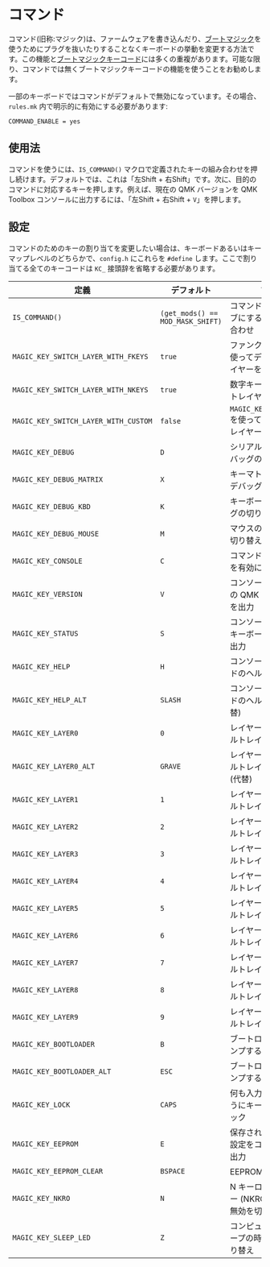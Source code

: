 # コマンド

<!---
  original document: 0.8.94:docs/feature_command.md
  git diff 0.8.94 HEAD -- docs/feature_command.md | cat
-->

コマンド(旧称:マジック)は、ファームウェアを書き込んだり、[ブートマジック](feature_bootmagic.md)を使うためにプラグを抜いたりすることなくキーボードの挙動を変更する方法です。この機能と[ブートマジックキーコード](feature_bootmagic.md#keycodes)には多くの重複があります。可能な限り、コマンドでは無くブートマジックキーコードの機能を使うことをお勧めします。

一部のキーボードではコマンドがデフォルトで無効になっています。その場合、`rules.mk` 内で明示的に有効にする必要があります:

```make
COMMAND_ENABLE = yes
```

## 使用法

コマンドを使うには、`IS_COMMAND()` マクロで定義されたキーの組み合わせを押し続けます。デフォルトでは、これは「左Shift + 右Shift」です。次に、目的のコマンドに対応するキーを押します。例えば、現在の QMK バージョンを QMK Toolbox コンソールに出力するには、「左Shift + 右Shift + `V`」を押します。

## 設定

コマンドのためのキーの割り当てを変更したい場合は、キーボードあるいはキーマップレベルのどちらかで、`config.h` にこれらを `#define` します。ここで割り当てる全てのキーコードは `KC_` 接頭辞を省略する必要があります。

| 定義 | デフォルト | 説明 |
|------------------------------------|--------------------------------|------------------------------------------------|
| `IS_COMMAND()` | `(get_mods() == MOD_MASK_SHIFT)` | コマンドをアクティブにするキーの組み合わせ |
| `MAGIC_KEY_SWITCH_LAYER_WITH_FKEYS` | `true` | ファンクション行を使ってデフォルトレイヤーを設定 |
| `MAGIC_KEY_SWITCH_LAYER_WITH_NKEYS` | `true` | 数字キーでデフォルトレイヤーを設定 |
| `MAGIC_KEY_SWITCH_LAYER_WITH_CUSTOM` | `false` | `MAGIC_KEY_LAYER0..9` を使ってデフォルトレイヤーを設定 |
| `MAGIC_KEY_DEBUG` | `D` | シリアルを介するデバッグの切り替え |
| `MAGIC_KEY_DEBUG_MATRIX` | `X` | キーマトリックスのデバッグの切り替え |
| `MAGIC_KEY_DEBUG_KBD` | `K` | キーボードのデバッグの切り替え |
| `MAGIC_KEY_DEBUG_MOUSE` | `M` | マウスのデバッグの切り替え |
| `MAGIC_KEY_CONSOLE` | `C` | コマンドコンソールを有効にする |
| `MAGIC_KEY_VERSION` | `V` | コンソールに実行中の QMK バージョンを出力 |
| `MAGIC_KEY_STATUS` | `S` | コンソールに現在のキーボードの状態を出力 |
| `MAGIC_KEY_HELP` | `H` | コンソールにコマンドのヘルプを出力 |
| `MAGIC_KEY_HELP_ALT` | `SLASH` | コンソールにコマンドのヘルプを出力 (代替) |
| `MAGIC_KEY_LAYER0` | `0` | レイヤー 0 をデフォルトレイヤーにする |
| `MAGIC_KEY_LAYER0_ALT` | `GRAVE` | レイヤー 0 をデフォルトレイヤーにする (代替) |
| `MAGIC_KEY_LAYER1` | `1` | レイヤー 1 をデフォルトレイヤーにする |
| `MAGIC_KEY_LAYER2` | `2` | レイヤー 2 をデフォルトレイヤーにする |
| `MAGIC_KEY_LAYER3` | `3` | レイヤー 3 をデフォルトレイヤーにする |
| `MAGIC_KEY_LAYER4` | `4` | レイヤー 4 をデフォルトレイヤーにする |
| `MAGIC_KEY_LAYER5` | `5` | レイヤー 5 をデフォルトレイヤーにする |
| `MAGIC_KEY_LAYER6` | `6` | レイヤー 6 をデフォルトレイヤーにする |
| `MAGIC_KEY_LAYER7` | `7` | レイヤー 7 をデフォルトレイヤーにする |
| `MAGIC_KEY_LAYER8` | `8` | レイヤー 8 をデフォルトレイヤーにする |
| `MAGIC_KEY_LAYER9` | `9` | レイヤー 9 をデフォルトレイヤーにする |
| `MAGIC_KEY_BOOTLOADER` | `B` | ブートローダにジャンプする |
| `MAGIC_KEY_BOOTLOADER_ALT` | `ESC` | ブートローダにジャンプする (代替) |
| `MAGIC_KEY_LOCK` | `CAPS` | 何も入力できないようにキーボードをロック |
| `MAGIC_KEY_EEPROM` | `E` | 保存された EEPROM 設定をコンソールに出力 |
| `MAGIC_KEY_EEPROM_CLEAR` | `BSPACE` | EEPROM をクリア |
| `MAGIC_KEY_NKRO` | `N` | N キーロールオーバー (NKRO) の有効・無効を切り替え |
| `MAGIC_KEY_SLEEP_LED` | `Z` | コンピュータがスリープの時に LED を切り替え |
